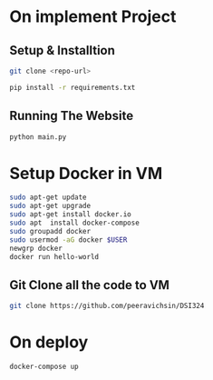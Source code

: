 # On implement Project

## Setup & Installtion

```bash
git clone <repo-url>
```

```bash
pip install -r requirements.txt
```

## Running The Website

```bash
python main.py
```

# Setup Docker in VM

```bash
sudo apt-get update
sudo apt-get upgrade
sudo apt-get install docker.io
sudo apt  install docker-compose
sudo groupadd docker
sudo usermod -aG docker $USER
newgrp docker 
docker run hello-world
```

## Git Clone all the code to VM
```bash
git clone https://github.com/peeravichsin/DSI324
```


# On deploy

```bash
docker-compose up
```



